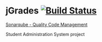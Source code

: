# jGrades [![Build Status](http://159.203.94.74:8080/job/jGrades-app-v0.4/badge/icon)](http://159.203.94.74:8080/job/jGrades-app-v0.4)

[Sonarqube - Quality Code Management](http://159.203.94.74:9000/dashboard/index/1)


Student Administration System project
